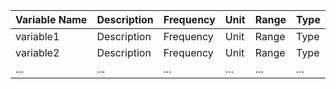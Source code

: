 | Variable Name | Description | Frequency | Unit | Range | Type |
|---------------|-------------|-----------|------|-------|------|
| variable1     | Description | Frequency | Unit | Range | Type |
| variable2     | Description | Frequency | Unit | Range | Type |
| ...           | ...         | ...       | ...  | ...   | ...  |

